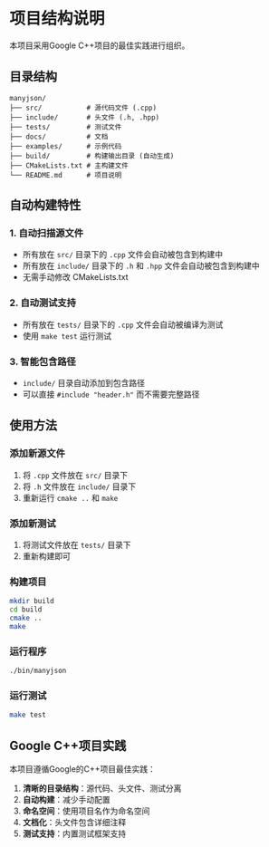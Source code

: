 # 项目结构说明

本项目采用Google C++项目的最佳实践进行组织。

## 目录结构

```
manyjson/
├── src/           # 源代码文件 (.cpp)
├── include/       # 头文件 (.h, .hpp)
├── tests/         # 测试文件
├── docs/          # 文档
├── examples/      # 示例代码
├── build/         # 构建输出目录 (自动生成)
├── CMakeLists.txt # 主构建文件
└── README.md      # 项目说明
```

## 自动构建特性

### 1. 自动扫描源文件
- 所有放在 `src/` 目录下的 `.cpp` 文件会自动被包含到构建中
- 所有放在 `include/` 目录下的 `.h` 和 `.hpp` 文件会自动被包含到构建中
- 无需手动修改 CMakeLists.txt

### 2. 自动测试支持
- 所有放在 `tests/` 目录下的 `.cpp` 文件会自动被编译为测试
- 使用 `make test` 运行测试

### 3. 智能包含路径
- `include/` 目录自动添加到包含路径
- 可以直接 `#include "header.h"` 而不需要完整路径

## 使用方法

### 添加新源文件
1. 将 `.cpp` 文件放在 `src/` 目录下
2. 将 `.h` 文件放在 `include/` 目录下
3. 重新运行 `cmake ..` 和 `make`

### 添加新测试
1. 将测试文件放在 `tests/` 目录下
2. 重新构建即可

### 构建项目
```bash
mkdir build
cd build
cmake ..
make
```

### 运行程序
```bash
./bin/manyjson
```

### 运行测试
```bash
make test
```

## Google C++项目实践

本项目遵循Google的C++项目最佳实践：

1. **清晰的目录结构**：源代码、头文件、测试分离
2. **自动构建**：减少手动配置
3. **命名空间**：使用项目名作为命名空间
4. **文档化**：头文件包含详细注释
5. **测试支持**：内置测试框架支持 
